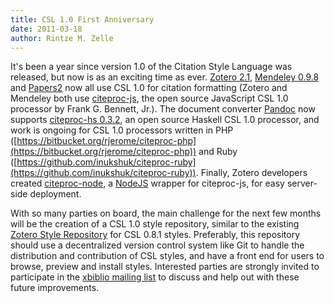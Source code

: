 ```yaml
---
title: CSL 1.0 First Anniversary
date: 2011-03-18
author: Rintze M. Zelle
---
```


It's been a year since version 1.0 of the Citation Style Language was released, but now is as an exciting time as ever.
[Zotero 2.1](http://www.zotero.org/), [Mendeley 0.9.8](http://www.mendeley.com/) and [Papers2](http://www.mekentosj.com/papers/) now all use CSL 1.0 for citation formatting (Zotero and Mendeley both use [citeproc-js](https://bitbucket.org/fbennett/citeproc-js/wiki/Home), the open source JavaScript CSL 1.0 processor by Frank G. Bennett, Jr.).
The document converter [Pandoc](http://johnmacfarlane.net/pandoc/) now supports [citeproc-hs 0.3.2](http://hackage.haskell.org/package/citeproc-hs), an open source Haskell CSL 1.0 processor, and work is ongoing for CSL 1.0 processors written in PHP ([https://bitbucket.org/rjerome/citeproc-php](https://bitbucket.org/rjerome/citeproc-php)) and Ruby ([https://github.com/inukshuk/citeproc-ruby](https://github.com/inukshuk/citeproc-ruby)).
Finally, Zotero developers created [citeproc-node](http://www.zotero.org/support/dev/citeproc-node), a [NodeJS](http://nodejs.org/) wrapper for citeproc-js, for easy server-side deployment.

With so many parties on board, the main challenge for the next few months will be the creation of a CSL 1.0 style repository, similar to the existing [Zotero Style Repository](http://www.zotero.org/styles) for CSL 0.8.1 styles.
Preferably, this repository should use a decentralized version control system like Git to handle the distribution and contribution of CSL styles, and have a front end for users to browse, preview and install styles.
Interested parties are strongly invited to participate in the [xbiblio mailing list](http://sourceforge.net/mail/?group_id=117435) to discuss and help out with these future improvements.
